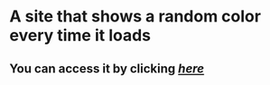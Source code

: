 # A site that shows a random color every time it loads
## You can access it by clicking _**[here](https://sandenbergmelo.github.io/random-color-site/)**_
